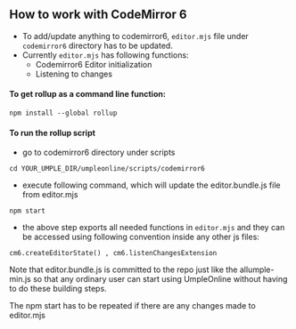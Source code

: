 ## How to work with CodeMirror 6
- To add/update anything to codemirror6, `editor.mjs` file under `codemirror6` directory has to be updated.
- Currently `editor.mjs` has following functions:
    - Codemirror6 Editor initialization 
    - Listening to changes

#### To get rollup as a command line function:
```
npm install --global rollup
```

#### To run the rollup script
- go to codemirror6 directory under scripts
```
cd YOUR_UMPLE_DIR/umpleonline/scripts/codemirror6
```
- execute following command, which will update the editor.bundle.js file from editor.mjs
```
npm start
```
- the above step exports all needed functions in `editor.mjs` and they can be accessed using following convention inside any other js files:
```
cm6.createEditorState() , cm6.listenChangesExtension
```

Note that editor.bundle.js is committed to the repo just like the allumple-min.js so that any ordinary user can start using UmpleOnline without having to do these building steps.

The npm start has to be repeated if there are any changes made to editor.mjs
